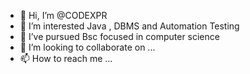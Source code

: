 - 👋 Hi, I’m @CODEXPR
- 👀 I’m interested Java , DBMS and Automation Testing
- 🌱 I’ve pursued  Bsc focused in computer science
- 💞️ I’m looking to collaborate on ...
- 📫 How to reach me ...

<!---
CODEXPR/CODEXPR is a ✨ special ✨ repository because its `README.md` (this file) appears on your GitHub profile.
You can click the Preview link to take a look at your changes.
--->
